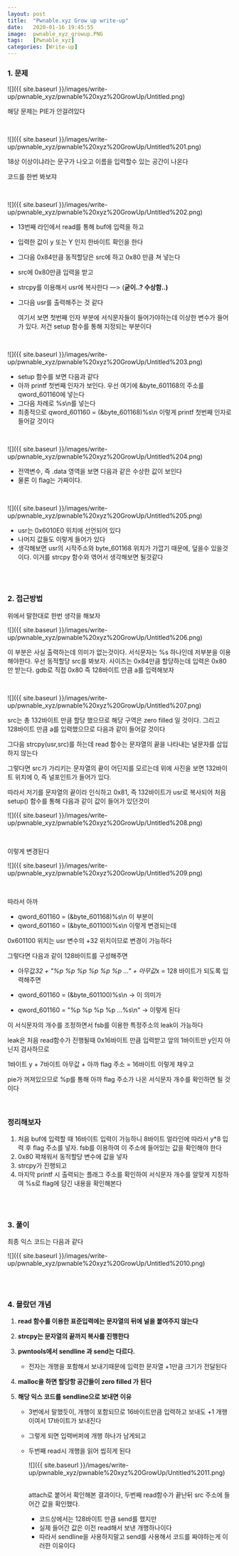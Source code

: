 ```yaml
---
layout: post
title:  "Pwnable.xyz Grow up write-up"
date:   2020-01-16 19:45:55
image:  pwnable_xyz_growup.PNG
tags:   [Pwnable_xyz]
categories: [Write-up]
---
```


### 1.  문제

![]({{ site.baseurl }}/images/write-up/pwnable_xyz/pwnable%20xyz%20GrowUp/Untitled.png)

해당 문제는 PIE가 안걸려있다

<br>

![]({{ site.baseurl }}/images/write-up/pwnable_xyz/pwnable%20xyz%20GrowUp/Untitled%201.png)

18상 이상이냐라는 문구가 나오고 이름을 입력할수 있는 공간이 나온다

코드를 한번 봐보쟈

<br>

![]({{ site.baseurl }}/images/write-up/pwnable_xyz/pwnable%20xyz%20GrowUp/Untitled%202.png)

- 13번째 라인에서 read를 통해 buf에 입력을 하고
- 입력한 값이 y 또는 Y 인지 한바이트 확인을 한다

- 그다음 0x84만큼 동적할당은 src에 하고 0x80 만큼 쳐 넣는다

- src에 0x80만큼 입력을 받고
- strcpy를 이용해서 usr에 복사한다 —>  (**굳이..? 수상함..)**
- 그다음 usr를 출력해주는 것 같다

    여기서 보면 첫번째 인자 부분에 서식문자들이 들어가야하는데 이상한 변수가 들어가 있다. 저건 setup 함수를 통해 지정되는 부분이다

<br>

![]({{ site.baseurl }}/images/write-up/pwnable_xyz/pwnable%20xyz%20GrowUp/Untitled%203.png)

- setup 함수를 보면 다음과 같다
- 아까 printf 첫번째 인자가 보인다. 우선 여기에 &byte_601168의 주소를 qword_601160에 넣는다
- 그다음 차례로 %s\n를 넣는다
- 최종적으로 qword_601160 = (&byte_601168)%s\n 이렇게 printf 첫번째 인자로 들어갈 것이다

<br>

![]({{ site.baseurl }}/images/write-up/pwnable_xyz/pwnable%20xyz%20GrowUp/Untitled%204.png)

- 전역변수, 즉 .data 영역을 보면 다음과 같은 수상한 값이 보인다
- 물론 이 flag는 가짜이다.

<br>

![]({{ site.baseurl }}/images/write-up/pwnable_xyz/pwnable%20xyz%20GrowUp/Untitled%205.png)

- usr는 0x6010E0 위치에 선언되어 있다
- 나머지 값들도 이렇게 들어가 있다
- 생각해보면 usr의 시작주소와 byte_601168 위치가 가깝기 때문에, 덮을수 있을것이다. 이거를 strcpy 함수와 엮어서 생각해보면 될것같다

<br><br>

### 2. 접근방법

위에서 말한대로 한번 생각을 해보자

![]({{ site.baseurl }}/images/write-up/pwnable_xyz/pwnable%20xyz%20GrowUp/Untitled%206.png)

이 부분은 사실 출력하는데 의미가 없는것이다. 서식문자는 %s 하나인데 저부분을 이용해야한다. 우선 동적할당 src를 봐보자. 사이즈는 0x84만큼 할당하는데 입력은 0x80만 받는다. gdb로 직접 0x80 즉 128바이트 만큼 a를 입력해보자

<br>

![]({{ site.baseurl }}/images/write-up/pwnable_xyz/pwnable%20xyz%20GrowUp/Untitled%207.png)

src는 총 132바이트 만큼 할당 했으므로 해당 구역은 zero filled 일 것이다. 그리고 128바이트 만큼 a를 입력했으므로 다음과 같이 들어갈 것이다

그다음 strcpy(usr,src)를 하는데 read 함수는 문자열의 끝을 나타내는 널문자를 삽입하지 않는다

그렇다면 src가 가리키는 문자열의 끝이 어딘지를 모르는데 위에 사진을 보면 132바이트 위치에 0, 즉 널포인트가 들어가 있다. 

따라서 저기를 문자열의 끝이라 인식하고 0x81, 즉 132바이트가 usr로 복사되어 처음 setup() 함수를 통해 다음과 같이 값이 들어가 있던것이

![]({{ site.baseurl }}/images/write-up/pwnable_xyz/pwnable%20xyz%20GrowUp/Untitled%208.png)

<br>

이렇게 변경된다

![]({{ site.baseurl }}/images/write-up/pwnable_xyz/pwnable%20xyz%20GrowUp/Untitled%209.png)

<br>

따라서 아까 

- qword_601160 = (&byte_601168)%s\n 이 부분이
- qword_601160 = (&byte_601100)%s\n 이렇게 변경되는데

0x601100 위치는 usr 변수의 +32 위치이므로 변경이 가능하다

그렇다면 다음과 같이 128바이트를 구성해주면 

- 아무값*32 + "%p %p %p %p %p %p ..."  + 아무값*x = 128 바이트가 되도록 입력해주면

- qword_601160 = (&byte_601100)%s\n     → 이 의미가
- qword_601160 = "%p %p %p %p ...%s\n"  → 이렇게 된다

이 서식문자의 개수를 조정하면서 fsb를 이용한 특정주소의 leak이 가능하다

leak은 처음 read함수가 진행될때 0x16바이트 만큼 입력받고 앞의 1바이트만 y인지 아닌지 검사하므로

1바이트 y + 7바이트 아무값 + 아까 flag 주소 = 16바이트 이렇게 채우고 

pie가 꺼져있으므로 %p를 통해 아까 flag 주소가 나온 서식문자 개수를 확인하면 될 것이다

<br>

### 정리해보자

1. 처음 buf에 입력할 때 16바이트 입력이 가능하니 8바이트 얼라인에 따라서 y*8 입력 후 flag 주소를 넣자. fsb를 이용하여 이 주소에 들어있는 값을 확인해야 한다
2. 0x80 꽉채워서 동적할당 변수에 값을 넣자
3. strcpy가 진행되고
4. 마지막 printf 시 출력되는 플래그 주소를 확인하여 서식문자 개수를 알맞게 지정하여 %s로 flag에 담긴 내용을 확인해본다

<br><br>

### 3. 풀이

최종 익스 코드는 다음과 같다

![]({{ site.baseurl }}/images/write-up/pwnable_xyz/pwnable%20xyz%20GrowUp/Untitled%2010.png)

<br><br>

### 4. 몰랐던 개념

1. **read 함수를 이용한 표준입력에는 문자열의 뒤에 널을 붙여주지 않는다**

2.  **strcpy는 문자열의 끝까지 복사를 진행한다**

3.  **pwntools에서 sendline 과 send는 다르다.** 

    - 전자는 개행을 포함해서 보내기때문에 입력한 문자열 +1만큼 크기가 전달된다

4.  **malloc을 하면 할당항 공간들이 zero filled 가 된다**

5.  **해당 익스 코드를 sendline으로 보내면 이유**

    - 3번에서 말했듯이, 개행이 포함되므로 16바이트만큼 입력하고 보내도 +1 개행이여서 17바이트가 보내진다
    - 그렇게 되면 입력버퍼에 개행 하나가 남게되고
    - 두번째 read시 개행을 읽어 씹히게 된다
    
        ![]({{ site.baseurl }}/images/write-up/pwnable_xyz/pwnable%20xyz%20GrowUp/Untitled%2011.png)<br><br>
    
        attach로 붙어서 확인해본 결과이다, 두번째 read함수가 끝난뒤 src 주소에 들어간 값을 확인했다.
    
        - 코드상에서는 128바이트 만큼 send를 했지만
        - 실제 들어간 값은 이전 read해서 보낸 개행하나이다
        - 따라서 sendline을 사용하지말고 send를 사용해서 코드를 짜야하는게 이러한 이유이다